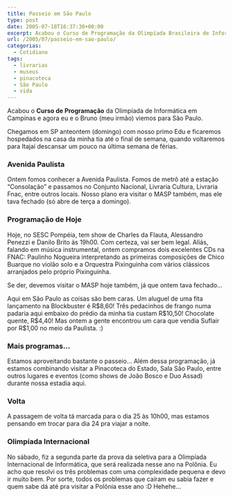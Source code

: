 ```yaml
---
title: Passeio em São Paulo
type: post
date: 2005-07-18T16:37:30+00:00
excerpt: Acabou o Curso de Programação da Olimpíada Brasileira de Informática em Campinas e agora eu e o Bruno (meu irmão) estamos em São Paulo.
url: /2005/07/passeio-em-sao-paulo/
categorias:
  - Cotidiano
tags:
  - livrarias
  - museus
  - pinacoteca
  - São Paulo
  - vida
---
```


Acabou o **Curso de Programação** da Olimpíada de Informática em Campinas e agora eu e o Bruno (meu irmão) viemos para São Paulo.

Chegamos em SP anteontem (domingo) com nosso primo Edu e ficaremos hospedados na casa da minha tia até o final de semana, quando voltaremos para Itajaí descansar um pouco na última semana de férias.

### Avenida Paulista

Ontem fomos conhecer a Avenida Paulista. Fomos de metrô até a estação “Consolação” e passamos no Conjunto Nacional, Livraria Cultura, Livraria Fnac, entre outros locais. Nosso plano era visitar o MASP também, mas ele tava fechado (só abre de terça a domingo).

### Programação de Hoje

Hoje, no SESC Pompéia, tem show de Charles da Flauta, Alessandro Penezzi e Danilo Brito às 19h00. Com certeza, vai ser bem legal. Aliás, falando em música instrumental, ontem compramos dois excelentes CDs na FNAC: Paulinho Nogueira interpretando as primeiras composições de Chico Buarque no violão solo e a Orquestra Pixinguinha com vários clássicos arranjados pelo próprio Pixinguinha.

Se der, devemos visitar o MASP hoje também, já que ontem tava fechado…

Aqui em São Paulo as coisas são bem caras. Um aluguel de uma fita lançamento na Blockbuster é R\$8,60! Três pedacinhos de frango numa padaria aqui embaixo do prédio da minha tia custam R\$10,50! Chocolate quente, R\$4,40! Mas ontem a gente encontrou um cara que vendia Suflair por R\$1,00 no meio da Paulista. :)

### Mais programas…

Estamos aproveitando bastante o passeio… Além dessa programação, já estamos combinando visitar a Pinacoteca do Estado, Sala São Paulo, entre outros lugares e eventos (como shows de João Bosco e Duo Assad) durante nossa estadia aqui.

### Volta

A passagem de volta tá marcada para o dia 25 às 10h00, mas estamos pensando em trocar para dia 24 pra viajar a noite.

### Olimpíada Internacional

No sábado, fiz a segunda parte da prova da seletiva para a Olimpíada Internacional de Informática, que será realizada nesse ano na Polônia. Eu acho que resolvi os três problemas com uma complexidade pequena e devo ir muito bem. Por sorte, todos os problemas que caíram eu sabia fazer e quem sabe dá até pra visitar a Polônia esse ano :D Hehehe…
